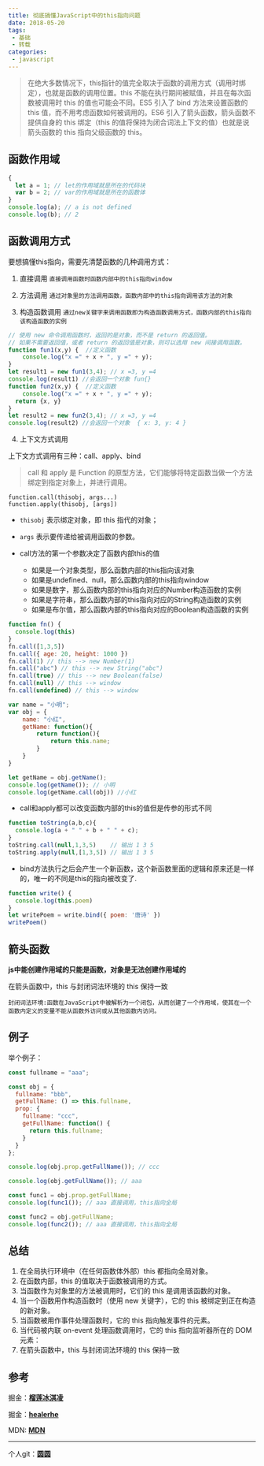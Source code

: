 ```yaml
---
title: 彻底搞懂JavaScript中的this指向问题 
date: 2018-05-20
tags:
 - 基础    
 - 转载   
categories: 
 - javascript
---
```


  
> 在绝大多数情况下，this指针的值完全取决于函数的调用方式（调用时绑定），也就是函数的调用位置。this 不能在执行期间被赋值，并且在每次函数被调用时 this 的值也可能会不同。ES5 引入了 bind 方法来设置函数的 this 值，而不用考虑函数如何被调用的。ES6 引入了箭头函数，箭头函数不提供自身的 this 绑定（this 的值将保持为闭合词法上下文的值）也就是说箭头函数的 this 指向父级函数的 this。
<!-- more -->
## 函数作用域

```js
{
  let a = 1; // let的作用域就是所在的代码块
  var b = 2; // var的作用域就是所在的函数体
}
console.log(a); // a is not defined
console.log(b); // 2
```
## 函数调用方式
要想搞懂this指向，需要先清楚函数的几种调用方式：
1. 直接调用
`直接调用函数时函数内部中的this指向window`

2. 方法调用
`通过对象里的方法调用函数，函数内部中的this指向调用该方法的对象`

3. 构造函数调用
`通过new关键字来调用函数即为构造函数调用方式，函数内部的this指向该构造函数的实例`
```js
// 使用 new 命令调用函数时，返回的是对象，而不是 return 的返回值。
// 如果不需要返回值，或者 return 的返回值是对象，则可以选用 new 间接调用函数。
function fun1(x,y) {  //定义函数
    console.log("x =" + x + ", y =" + y);
}
let result1 = new fun1(3,4); // x =3, y =4 
console.log(result1) //会返回一个对象 fun{}
function fun2(x,y) {  //定义函数
    console.log("x =" + x + ", y =" + y);
  return {x, y}
}
let result2 = new fun2(3,4); // x =3, y =4 
console.log(result2) //会返回一个对象  { x: 3, y: 4 }
```

4. 上下文方式调用

上下文方式调用有三种：call、apply、bind
> call 和 apply 是 Function 的原型方法，它们能够将特定函数当做一个方法绑定到指定对象上，并进行调用。
```
function.call(thisobj, args...)
function.apply(thisobj, [args])
```
+ `thisobj` 表示绑定对象，即 this 指代的对象；
+ `args` 表示要传递给被调用函数的参数。


+ call方法的第一个参数决定了函数内部this的值
    + 如果是一个对象类型，那么函数内部的this指向该对象
    + 如果是undefined、null，那么函数内部的this指向window
    + 如果是数字，那么函数内部的this指向对应的Number构造函数的实例
    + 如果是字符串，那么函数内部的this指向对应的String构造函数的实例
    + 如果是布尔值，那么函数内部的this指向对应的Boolean构造函数的实例
```js
function fn() {
  console.log(this)
}
fn.call([1,3,5])
fn.call({ age: 20, height: 1000 })
fn.call(1) // this --> new Number(1)
fn.call("abc") // this --> new String("abc")
fn.call(true) // this --> new Boolean(false)
fn.call(null) // this --> window
fn.call(undefined) // this --> window
```
```js
var name = "小明";
var obj = {
    name: "小红",    
    getName: function(){
        return function(){ 
            return this.name;
        }
    }
}

let getName = obj.getName();
console.log(getName()); // 小明
console.log(getName.call(obj)) //小红
```
+ call和apply都可以改变函数内部的this的值但是传参的形式不同
```js
function toString(a,b,c){
  console.log(a + " " + b + " " + c);
}
toString.call(null,1,3,5)    // 输出 1 3 5
toString.apply(null,[1,3,5]) // 输出 1 3 5
```
+ bind方法执行之后会产生一个新函数，这个新函数里面的逻辑和原来还是一样的，唯一的不同是this的指向被改变了.
```js
function write() {
  console.log(this.poem)
}
let writePoem = write.bind({ poem: '唐诗' })
writePoem()
```
## 箭头函数
**js中能创建作用域的只能是函数，对象是无法创建作用域的**

在箭头函数中，this 与封闭词法环境的 this 保持一致

`封闭词法环境:函数在JavaScript中被解析为一个闭包，从而创建了一个作用域，使其在一个函数内定义的变量不能从函数外访问或从其他函数内访问。`
## 例子
举个例子：
```js
const fullname = "aaa";

const obj = {
  fullname: "bbb",
  getFullName: () => this.fullname,
  prop: {
    fullname: "ccc",
    getFullName: function() {
      return this.fullname;
    }
  }
};

console.log(obj.prop.getFullName()); // ccc

console.log(obj.getFullName()); // aaa

const func1 = obj.prop.getFullName;
console.log(func1()); // aaa 直接调用，this指向全局

const func2 = obj.getFullName;
console.log(func2()); // aaa 直接调用，this指向全局
```


## 总结
1. 在全局执行环境中（在任何函数体外部）this 都指向全局对象。
2. 在函数内部，this 的值取决于函数被调用的方式。
3. 当函数作为对象里的方法被调用时，它们的 this 是调用该函数的对象。
4. 当一个函数用作构造函数时（使用 new 关键字），它的 this 被绑定到正在构造的新对象。
5. 当函数被用作事件处理函数时，它的 this 指向触发事件的元素。
6. 当代码被内联 on-event 处理函数调用时，它的 this 指向监听器所在的 DOM 元素：
7. 在箭头函数中，this 与封闭词法环境的 this 保持一致
## 参考
掘金：[**榴莲冰淇凌**](https://juejin.im/post/6844903794971508743)

掘金：[**healerhe**](https://juejin.im/post/6861952273803821063)

MDN: [**MDN**](https://developer.mozilla.org/zh-CN/docs/Web/JavaScript/Reference/Operators/this)

---------
个人git：[**圆圆**](https://github.com/liuyuan2020)  